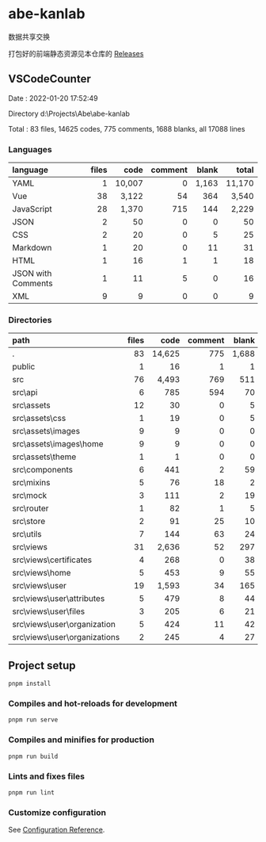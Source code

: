 # abe-kanlab

数据共享交换

打包好的前端静态资源见本仓库的 [Releases](./releases)

## VSCodeCounter

Date : 2022-01-20 17:52:49

Directory d:\Projects\Abe\abe-kanlab

Total : 83 files,  14625 codes, 775 comments, 1688 blanks, all 17088 lines

### Languages
| language | files | code | comment | blank | total |
| :--- | ---: | ---: | ---: | ---: | ---: |
| YAML | 1 | 10,007 | 0 | 1,163 | 11,170 |
| Vue | 38 | 3,122 | 54 | 364 | 3,540 |
| JavaScript | 28 | 1,370 | 715 | 144 | 2,229 |
| JSON | 2 | 50 | 0 | 0 | 50 |
| CSS | 2 | 20 | 0 | 5 | 25 |
| Markdown | 1 | 20 | 0 | 11 | 31 |
| HTML | 1 | 16 | 1 | 1 | 18 |
| JSON with Comments | 1 | 11 | 5 | 0 | 16 |
| XML | 9 | 9 | 0 | 0 | 9 |

### Directories
| path | files | code | comment | blank | total |
| :--- | ---: | ---: | ---: | ---: | ---: |
| . | 83 | 14,625 | 775 | 1,688 | 17,088 |
| public | 1 | 16 | 1 | 1 | 18 |
| src | 76 | 4,493 | 769 | 511 | 5,773 |
| src\api | 6 | 785 | 594 | 70 | 1,449 |
| src\assets | 12 | 30 | 0 | 5 | 35 |
| src\assets\css | 1 | 19 | 0 | 5 | 24 |
| src\assets\images | 9 | 9 | 0 | 0 | 9 |
| src\assets\images\home | 9 | 9 | 0 | 0 | 9 |
| src\assets\theme | 1 | 1 | 0 | 0 | 1 |
| src\components | 6 | 441 | 2 | 59 | 502 |
| src\mixins | 5 | 76 | 18 | 2 | 96 |
| src\mock | 3 | 111 | 2 | 19 | 132 |
| src\router | 1 | 82 | 1 | 5 | 88 |
| src\store | 2 | 91 | 25 | 10 | 126 |
| src\utils | 7 | 144 | 63 | 24 | 231 |
| src\views | 31 | 2,636 | 52 | 297 | 2,985 |
| src\views\certificates | 4 | 268 | 0 | 38 | 306 |
| src\views\home | 5 | 453 | 9 | 55 | 517 |
| src\views\user | 19 | 1,593 | 34 | 165 | 1,792 |
| src\views\user\attributes | 5 | 479 | 8 | 44 | 531 |
| src\views\user\files | 3 | 205 | 6 | 21 | 232 |
| src\views\user\organization | 5 | 424 | 11 | 42 | 477 |
| src\views\user\organizations | 2 | 245 | 4 | 27 | 276 |


## Project setup
```
pnpm install
```

### Compiles and hot-reloads for development
```
pnpm run serve
```

### Compiles and minifies for production
```
pnpm run build
```

### Lints and fixes files
```
pnpm run lint
```

### Customize configuration
See [Configuration Reference](https://cli.vuejs.org/config/).
